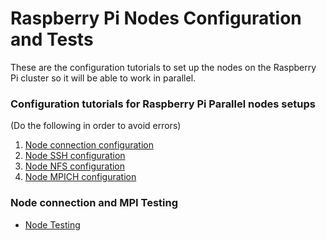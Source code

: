 # Raspberry Pi Nodes Configuration and Tests

These are the configuration tutorials to set up the nodes on the Raspberry Pi cluster so it will be able to work in parallel.

### Configuration tutorials for Raspberry Pi Parallel nodes setups
(Do the following in order to avoid errors)
1. [Node connection configuration](https://github.com/ReinhartC/Parallel-RSA-on-Raspberry-Pi/blob/master/Configurations/Connections.md "Connections config")
2. [Node SSH configuration](https://github.com/ReinhartC/Parallel-RSA-on-Raspberry-Pi/blob/master/Configurations/SSH.md "SSH config")
3. [Node NFS configuration](https://github.com/ReinhartC/Parallel-RSA-on-Raspberry-Pi/blob/master/Configurations/NFS.md "NFS config")
4. [Node MPICH configuration](https://github.com/ReinhartC/Parallel-RSA-on-Raspberry-Pi/blob/master/Configurations/MPICH.md "MPICH config")

### Node connection and MPI Testing
+ [Node Testing](https://github.com/ReinhartC/Parallel-RSA-on-Raspberry-Pi/blob/master/Configurations/Testing.md "Testing")